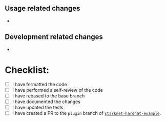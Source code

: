 ## Usage related changes
- 

## Development related changes
- 

# Checklist:

- [ ] I have formatted the code
- [ ] I have performed a self-review of the code
- [ ] I have rebased to the base branch
- [ ] I have documented the changes
- [ ] I have updated the tests
- [ ] I have created a PR to the `plugin` branch of [`starknet-hardhat-example`](https://github.com/Shard-Labs/starknet-hardhat-example).
